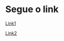 # Segue o link
[Link1](https://github.com/CoppiRafael/Credit-score/blob/main/README.md)

[Link2](https://github.com/CoppiRafael/Credit-score/blob/main/ProjetoClassifica%C3%A7%C3%A3o_de_cr%C3%A9dito.ipynb)
